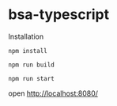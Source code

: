 # bsa-typescript
Installation
```
npm install
```

```
npm run build
```

```
npm run start
```

open [http://localhost:8080/](http://localhost:8080/)
